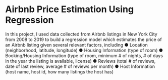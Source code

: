 # Airbnb Price Estimation Using Regression
In this project, I used data collected from Airbnb listings in New York City from 2008 to 2019 to build a regression model which estimates the price of an Airbnb listing given several relevant factors, including
  ● Location (neighborhood, latitude, longitude)
  ● Housing Information (type of room)
  ● Booking/Housing Information (type of room, minimum # of nights, # of days in the year the listing is available, license)
  ● Reviews (total # of reviews, date of last review, average # of reviews per month)
  ● Host Information (host name, host id, how many listings the host has)
